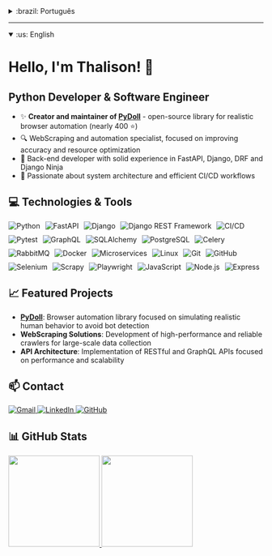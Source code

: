 <details>
  <summary>:brazil: Português</summary>

# Olá, me chamo Thalison! 👋
## Desenvolvedor Python & Engenheiro de Software

- ✨ **Criador e mantenedor da [PyDoll](https://github.com/thalissonvs/pydoll)** - biblioteca open-source para automação de navegadores de forma realística (quase 400 ⭐)
- 🔍 Especialista em WebScraping e automação, focado em aumentar assertividade e otimização de recursos
- 🚀 Desenvolvedor back-end com sólida experiência em FastAPI, Django, DRF e Django Ninja
- 🧠 Apaixonado por arquitetura de sistemas e workflows CI/CD eficientes

## 💻 Tecnologias e Ferramentas

<div style="display: flex; flex-wrap: wrap; gap: 10px;">
  <img src="https://img.shields.io/badge/Python-Advanced-3776AB?style=for-the-badge&logo=python&logoColor=white" alt="Python"/>
  <img src="https://img.shields.io/badge/FastAPI-009688?style=for-the-badge&logo=fastapi&logoColor=white" alt="FastAPI"/>
  <img src="https://img.shields.io/badge/Django-092E20?style=for-the-badge&logo=django&logoColor=white" alt="Django"/>
  <img src="https://img.shields.io/badge/DRF-092E20?style=for-the-badge&logo=django&logoColor=white" alt="Django REST Framework"/>
  <img src="https://img.shields.io/badge/CI/CD-Workflows-2088FF?style=for-the-badge&logo=github-actions&logoColor=white" alt="CI/CD"/>
  <img src="https://img.shields.io/badge/Pytest-0A9EDC?style=for-the-badge&logo=pytest&logoColor=white" alt="Pytest"/>
  <img src="https://img.shields.io/badge/GraphQL-E10098?style=for-the-badge&logo=graphql&logoColor=white" alt="GraphQL"/>
  <img src="https://img.shields.io/badge/SQLAlchemy-D71F00?style=for-the-badge&logo=sqlalchemy&logoColor=white" alt="SQLAlchemy"/>
  <img src="https://img.shields.io/badge/PostgreSQL-316192?style=for-the-badge&logo=postgresql&logoColor=white" alt="PostgreSQL"/>
  <img src="https://img.shields.io/badge/Celery-37814A?style=for-the-badge&logo=celery&logoColor=white" alt="Celery"/>
  <img src="https://img.shields.io/badge/RabbitMQ-FF6600?style=for-the-badge&logo=rabbitmq&logoColor=white" alt="RabbitMQ"/>
  <img src="https://img.shields.io/badge/Docker-2496ED?style=for-the-badge&logo=docker&logoColor=white" alt="Docker"/>
  <img src="https://img.shields.io/badge/Microservices-000000?style=for-the-badge&logo=microservices&logoColor=white" alt="Microservices"/>
  <img src="https://img.shields.io/badge/Linux-FCC624?style=for-the-badge&logo=linux&logoColor=black" alt="Linux"/>
  <img src="https://img.shields.io/badge/Git-F05032?style=for-the-badge&logo=git&logoColor=white" alt="Git"/>
  <img src="https://img.shields.io/badge/GitHub-181717?style=for-the-badge&logo=github&logoColor=white" alt="GitHub"/>
  <img src="https://img.shields.io/badge/Selenium-43B02A?style=for-the-badge&logo=selenium&logoColor=white" alt="Selenium"/>
  <img src="https://img.shields.io/badge/Scrapy-11A617?style=for-the-badge&logo=scrapy&logoColor=white" alt="Scrapy"/>
  <img src="https://img.shields.io/badge/Playwright-2EAD33?style=for-the-badge&logo=playwright&logoColor=white" alt="Playwright"/>
  <img src="https://img.shields.io/badge/JavaScript-F7DF1E?style=for-the-badge&logo=javascript&logoColor=black" alt="JavaScript"/>
  <img src="https://img.shields.io/badge/Node.js-339933?style=for-the-badge&logo=nodedotjs&logoColor=white" alt="Node.js"/>
  <img src="https://img.shields.io/badge/Express-000000?style=for-the-badge&logo=express&logoColor=white" alt="Express"/>
</div>

## 📈 Projetos em Destaque

- **[PyDoll](https://github.com/thalissonvs/pydoll)**: Biblioteca para automação de navegadores com foco em simular comportamento humano realístico, evitando detecção de bot
- **Soluções de WebScraping**: Desenvolvimento de crawlers de alta performance e confiabilidade para coleta de dados em escala
- **Arquitetura de APIs**: Implementação de APIs RESTful e GraphQL com foco em performance e escalabilidade

## 📫 Contatos

<div>
  <a href="mailto:thalissfernandes99@gmail.com">
    <img src="https://img.shields.io/badge/Gmail-D14836?style=for-the-badge&logo=gmail&logoColor=white" alt="Gmail" />
  </a>
  <a href="https://www.linkedin.com/in/thalison-fernandes/" target="_blank">
    <img src="https://img.shields.io/badge/LinkedIn-0077B5?style=for-the-badge&logo=linkedin&logoColor=white" alt="LinkedIn" />
  </a>
  <a href="https://github.com/thalissonvs" target="_blank">
    <img src="https://img.shields.io/badge/GitHub-100000?style=for-the-badge&logo=github&logoColor=white" alt="GitHub" />
  </a>
</div>

## 📊 Estatísticas GitHub

<div>
  <a href="https://github.com/thalissonvs">
    <img height="180em" src="https://github-readme-stats.vercel.app/api/top-langs/?username=thalissonvs&layout=compact&langs_count=7&theme=dracula" />
    <img height="180em" src="https://github-readme-stats.vercel.app/api?username=thalissonvs&show_icons=true&theme=dracula&include_all_commits=true&count_private=true" />
  </a>
</div>
</details>

---

<details open>
  <summary>:us: English</summary>

# Hello, I'm Thalison! 👋
## Python Developer & Software Engineer

- ✨ **Creator and maintainer of [PyDoll](https://github.com/thalissonvs/pydoll)** - open-source library for realistic browser automation (nearly 400 ⭐)
- 🔍 WebScraping and automation specialist, focused on improving accuracy and resource optimization
- 🚀 Back-end developer with solid experience in FastAPI, Django, DRF and Django Ninja
- 🧠 Passionate about system architecture and efficient CI/CD workflows

## 💻 Technologies & Tools

<div style="display: flex; flex-wrap: wrap; gap: 10px;">
  <img src="https://img.shields.io/badge/Python-Advanced-3776AB?style=for-the-badge&logo=python&logoColor=white" alt="Python"/>
  <img src="https://img.shields.io/badge/FastAPI-009688?style=for-the-badge&logo=fastapi&logoColor=white" alt="FastAPI"/>
  <img src="https://img.shields.io/badge/Django-092E20?style=for-the-badge&logo=django&logoColor=white" alt="Django"/>
  <img src="https://img.shields.io/badge/DRF-092E20?style=for-the-badge&logo=django&logoColor=white" alt="Django REST Framework"/>
  <img src="https://img.shields.io/badge/CI/CD-Workflows-2088FF?style=for-the-badge&logo=github-actions&logoColor=white" alt="CI/CD"/>
  <img src="https://img.shields.io/badge/Pytest-0A9EDC?style=for-the-badge&logo=pytest&logoColor=white" alt="Pytest"/>
  <img src="https://img.shields.io/badge/GraphQL-E10098?style=for-the-badge&logo=graphql&logoColor=white" alt="GraphQL"/>
  <img src="https://img.shields.io/badge/SQLAlchemy-D71F00?style=for-the-badge&logo=sqlalchemy&logoColor=white" alt="SQLAlchemy"/>
  <img src="https://img.shields.io/badge/PostgreSQL-316192?style=for-the-badge&logo=postgresql&logoColor=white" alt="PostgreSQL"/>
  <img src="https://img.shields.io/badge/Celery-37814A?style=for-the-badge&logo=celery&logoColor=white" alt="Celery"/>
  <img src="https://img.shields.io/badge/RabbitMQ-FF6600?style=for-the-badge&logo=rabbitmq&logoColor=white" alt="RabbitMQ"/>
  <img src="https://img.shields.io/badge/Docker-2496ED?style=for-the-badge&logo=docker&logoColor=white" alt="Docker"/>
  <img src="https://img.shields.io/badge/Microservices-000000?style=for-the-badge&logo=microservices&logoColor=white" alt="Microservices"/>
  <img src="https://img.shields.io/badge/Linux-FCC624?style=for-the-badge&logo=linux&logoColor=black" alt="Linux"/>
  <img src="https://img.shields.io/badge/Git-F05032?style=for-the-badge&logo=git&logoColor=white" alt="Git"/>
  <img src="https://img.shields.io/badge/GitHub-181717?style=for-the-badge&logo=github&logoColor=white" alt="GitHub"/>
  <img src="https://img.shields.io/badge/Selenium-43B02A?style=for-the-badge&logo=selenium&logoColor=white" alt="Selenium"/>
  <img src="https://img.shields.io/badge/Scrapy-11A617?style=for-the-badge&logo=scrapy&logoColor=white" alt="Scrapy"/>
  <img src="https://img.shields.io/badge/Playwright-2EAD33?style=for-the-badge&logo=playwright&logoColor=white" alt="Playwright"/>
  <img src="https://img.shields.io/badge/JavaScript-F7DF1E?style=for-the-badge&logo=javascript&logoColor=black" alt="JavaScript"/>
  <img src="https://img.shields.io/badge/Node.js-339933?style=for-the-badge&logo=nodedotjs&logoColor=white" alt="Node.js"/>
  <img src="https://img.shields.io/badge/Express-000000?style=for-the-badge&logo=express&logoColor=white" alt="Express"/>
</div>

## 📈 Featured Projects

- **[PyDoll](https://github.com/thalissonvs/pydoll)**: Browser automation library focused on simulating realistic human behavior to avoid bot detection
- **WebScraping Solutions**: Development of high-performance and reliable crawlers for large-scale data collection
- **API Architecture**: Implementation of RESTful and GraphQL APIs focused on performance and scalability

## 📫 Contact

<div>
  <a href="mailto:thalissfernandes99@gmail.com">
    <img src="https://img.shields.io/badge/Gmail-D14836?style=for-the-badge&logo=gmail&logoColor=white" alt="Gmail" />
  </a>
  <a href="https://www.linkedin.com/in/thalison-fernandes/" target="_blank">
    <img src="https://img.shields.io/badge/LinkedIn-0077B5?style=for-the-badge&logo=linkedin&logoColor=white" alt="LinkedIn" />
  </a>
  <a href="https://github.com/thalissonvs" target="_blank">
    <img src="https://img.shields.io/badge/GitHub-100000?style=for-the-badge&logo=github&logoColor=white" alt="GitHub" />
  </a>
</div>

## 📊 GitHub Stats

<div>
  <a href="https://github.com/thalissonvs">
    <img height="180em" src="https://github-readme-stats.vercel.app/api/top-langs/?username=thalissonvs&layout=compact&langs_count=7&theme=dracula" />
    <img height="180em" src="https://github-readme-stats.vercel.app/api?username=thalissonvs&show_icons=true&theme=dracula&include_all_commits=true&count_private=true" />
  </a>
</div>
</details>
